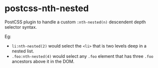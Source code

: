 # postcss-nth-nested

PostCSS plugin to handle a custom `:nth-nested(n)` descendent depth selector syntax.

Eg:

- `li:nth-nested(2)` would select the `<li>` that is two levels deep in a nested list.
- `.foo:nth-nested(4)` would select any `.foo` element that has three `.foo` ancestors above it in the DOM.
